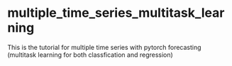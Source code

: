 # multiple_time_series_multitask_learning
This is the tutorial for multiple time series with pytorch forecasting (multitask learning for both classfication and regression)
